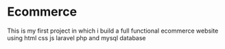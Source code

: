 # Ecommerce
This is my first project in which i build a full functional ecommerce website using html css js laravel php and mysql database
